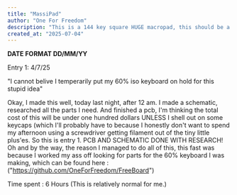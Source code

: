 ```yaml
---
title: "MassiPad"
author: "One For Freedom"
description: "This is a 144 key square HUGE macropad, this should be a 6 point project primarily because of its complexity and resources required."
created_at: "2025-07-04"
---
```


**DATE FORMAT DD/MM/YY**

Entry 1: 4/7/25 

"I cannot belive I temperarily put my 60% iso keyboard on hold for this stupid idea"

Okay, I made this well, today last night, after 12 am. I made a schematic, researched all the parts I need. And finished a pcb, I'm thinking the total cost of this will be under one hundred dollars UNLESS I shell out on some keycaps (which I'll 
probably have to because I honestly don't want to spend my afternoon using a screwdriver getting filament out of the tiny little plus'es. So this is entry 1. PCB AND SCHEMATIC DONE WITH RESEARCH! 
Oh and by the way, the reason I managed to do all of this, this fast was because I worked my ass off looking for parts for the 60% keyboard I was making, which can be found here : ("https://github.com/OneForFreedom/FreeBoard")

Time spent : 6 Hours (This is relatively normal for me.)
